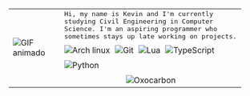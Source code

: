 <div style="padding: 20px;">
  <table style="border-collapse: collapse;">
    <tr>
      <td style="padding-right: 20px;">
        <img src="https://media1.tenor.com/images/6fd63db5fa41a583888bcc7ff5f1452f/tenor.gif?itemid=13522294" alt="GIF animado" />
      </td>
      <td>
        <samp>Hi, my name is Kevin and I'm currently studying Civil Engineering in Computer Science. I'm an aspiring programmer who sometimes stays up late working on projects.</samp>
        <div style="display: flex; flex-wrap: wrap; gap: 10px; margin-top: 10px;">
          <img src="https://img.shields.io/static/v1?label=&message=Arch+linux&color=161616&style=for-the-badge&logo=arch+linux&logoColor=33b1ff" alt="Arch linux" />
          <img src="https://img.shields.io/static/v1?label=&message=Git&color=161616&style=for-the-badge&logo=git&logoColor=ee5396" alt="Git" />
          <img src="https://img.shields.io/static/v1?label=&message=Lua&color=161616&style=for-the-badge&logo=lua&logoColor=78a9ff" alt="Lua" />
          <img src="https://img.shields.io/static/v1?label=&message=TypeScript&color=161616&style=for-the-badge&logo=typescript&logoColor=82cfff" alt="TypeScript" />
          <img src="https://img.shields.io/badge/python-161616?style=for-the-badge&logo=python&logoColor=42be65" alt="Python" />
        </div>
        <div style="display: flex; justify-content: center; margin-top: 10px;">
          <img src="https://img.shields.io/static/v1?label=&message=Oxocarbon&color=161616&style=for-the-badge" alt="Oxocarbon" />
        </div>
      </td>
    </tr>
  </table>
</div>
